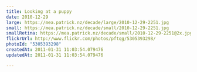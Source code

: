 ```yaml
---
title: Looking at a puppy
date: 2010-12-29
large: https://mea.patrick.nz/decade/large/2010-12-29-2251.jpg
small: https://mea.patrick.nz/decade/small/2010-12-29-2251.jpg
smallRetina: https://mea.patrick.nz/decade/small/2010-12-29-2251@2x.jpg
flickrUrl: http://www.flickr.com/photos/pftqg/5305393298/
photoId: "5305393298"
createdAt: 2011-01-31 11:03:54.079476
updatedAt: 2011-01-31 11:03:54.079476

---
```


